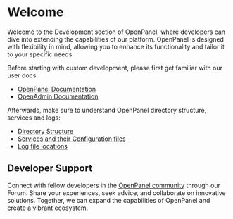 # Welcome

Welcome to the Development section of OpenPanel, where developers can dive into extending the capabilities of our platform. OpenPanel is designed with flexibility in mind, allowing you to enhance its functionality and tailor it to your specific needs.

Before starting with custom development, please first get familiar with our user docs:

- [OpenPanel Documentation](https://openpanel.com/docs/panel/intro/)
- [OpenAdmin Documentation](https://openpanel.com/docs/admin/intro/)

Afterwards, make sure to understand OpenPanel directory structure, services and logs:

- [Directory Structure](structure.html)
- [Services and their Configuration files](/services.html)
- [Log file locations](/logs.html)


## Developer Support

Connect with fellow developers in the [OpenPanel community](https://community.openpanel.org/) through our Forum. Share your experiences, seek advice, and collaborate on innovative solutions. Together, we can expand the capabilities of OpenPanel and create a vibrant ecosystem.

